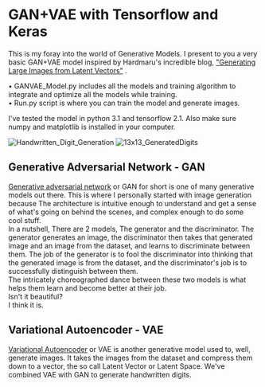 # GAN+VAE with Tensorflow and Keras
This is my foray into the world of Generative Models.
I present to you a very basic GAN+VAE model inspired by Hardmaru's incredible blog,
["Generating Large Images from Latent Vectors"](https://blog.otoro.net/2016/04/01/generating-large-images-from-latent-vectors/) .  

• GANVAE_Model.py includes all the models and training algorithm to integrate and optimize all the models while training.  
• Run.py script is where you can train the model and generate images.  

I've tested the model in python 3.1 and tensorflow 2.1. Also make sure numpy and matplotlib is installed in your computer.

![Handwritten_Digit_Generation](https://user-images.githubusercontent.com/74816223/201645277-99f4ff5e-6143-47cd-865c-bf22b384ab45.gif)
![13x13_GeneratedDigits](https://user-images.githubusercontent.com/74816223/201643032-97686499-1205-42ef-8a6b-7c54a00083d6.png)

## Generative Adversarial Network - GAN
[Generative adversarial network](https://www.wikiwand.com/en/Generative_adversarial_network) or GAN for short is one of many generative models out there. This is where I personally started with image generation because The architecture is intuitive enough to understand and get a sense of what's going on behind the scenes, and complex enough to do some cool stuff.   
In a nutshell, There are 2 models, The generator and the discriminator. The generator generates an image, the discriminator then takes that generated image and an image from the dataset, and learns to discriminate between them. The job of the generator is to fool the discriminator into thinking that the generated image is from the dataset, and the discriminator's job is to successfully distinguish between them.  
The intricately choreographed dance between these two models is what helps them learn and become better at their job.  
Isn't it beautiful?  
I think it is.  

## Variational Autoencoder - VAE
[Variational Autoencoder](https://www.wikiwand.com/en/Variational_autoencoder) or VAE is another generative model used to, well, generate images. It takes the images from the dataset and compress them down to a vector, the so call Latent Vector or Latent Space. We've combined VAE with GAN to generate handwritten digits.
